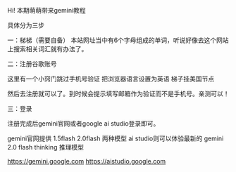 
Hi! 本期萌萌带来gemini教程

具体分为三步

一：梯梯（需要自备） 本站网址当中有6个字母组成的单词，听说好像去这个网站上搜索相关词汇就有办法了。

二：注册谷歌账号

这里有一个小窍门跳过手机号验证
把浏览器语言设置为英语
梯子挂美国节点

然后去注册就可以了。到时候会提示填写邮箱作为验证而不是手机号。亲测可以！

三：登录 

注册完成后gemini官网或者google ai studio登录即可。

gemini官网提供 1.5flash 2.0flash 两种模型 
ai studio则可以体验最新的 gemini 2.0 flash thinking 推理模型

https://gemini.google.com
https://aistudio.google.com


